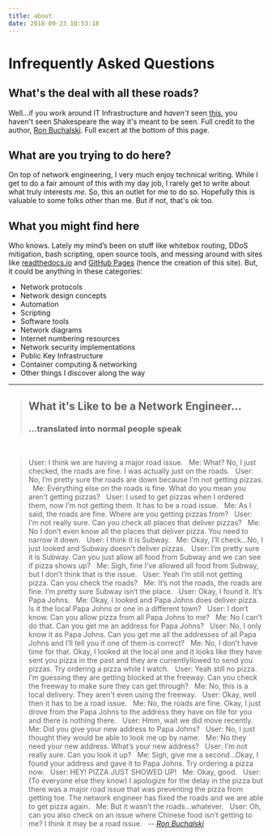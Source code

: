 ```yaml
---
title: about
date: 2018-09-23 10:53:18
---
```


# Infrequently Asked Questions

## What's the deal with all these roads?

Well...if you work around IT Infrastructure and *haven't* seen [this](https://www.linkedin.com/pulse/what-its-like-network-engineer-ron-buchalski/), you haven't seen Shakespeare the way it's meant to be seen. Full credit to the author, [Ron Buchalski](https://www.linkedin.com/in/ron-buchalski-5981081b/). Full excert at the bottom of this page.

## What are you trying to do here?

On top of network engineering, I very much enjoy technical writing. While I get to do a fair amount of this with my day job, I rarely get to write about what truly interests *me*. So, this an outlet for me to do so. Hopefully this is valuable to some folks other than me. But if not, that's ok too.

## What you might find here

Who knows. Lately my mind’s been on stuff like whitebox routing, DDoS mitigation, bash scripting, open source tools, and messing around with sites like [readthedocs.io](https://readthedocs.io) and [GitHub Pages](https://github.io) (hence the creation of this site). But, it could be anything in these categories:

- Network protocols
- Network design concepts
- Automation
- Scripting
- Software tools
- Network diagrams
- Internet numbering resources
- Network security implementations
- Public Key Infrastructure
- Container computing & networking
- Other things I discover along the way


***

> ## What it's Like to be a Network Engineer...  
> ### ...translated into normal people speak  
&nbsp;
> User: I think we are having a major road issue.
&nbsp;
> Me: What? No, I just checked, the roads are fine. I was actually just on the roads.
&nbsp;
> User: No, I’m pretty sure the roads are down because I’m not getting pizzas.
&nbsp;
> Me: Everything else on the roads is fine. What do you mean you aren’t getting pizzas?
&nbsp;
> User: I used to get pizzas when I ordered them, now I’m not getting them. It has to be a road issue.
&nbsp;
> Me: As I said, the roads are fine. Where are you getting pizzas from?
&nbsp;
> User: I’m not really sure. Can you check all places that deliver pizzas?
&nbsp;
> Me: No I don’t even know all the places that deliver pizza. You need to narrow it down.
&nbsp;
> User: I think it is Subway.
&nbsp;
> Me: Okay, I’ll check…No, I just looked and Subway doesn't deliver pizzas.
&nbsp;
> User: I’m pretty sure it is Subway. Can you just allow all food from Subway and we can see if pizza shows up?
&nbsp;
> Me: Sigh, fine I’ve allowed all food from Subway, but I don’t think that is the issue.
&nbsp;
> User: Yeah I’m still not getting pizza. Can you check the roads?
&nbsp;
> Me: It’s not the roads, the roads are fine. I’m pretty sure Subway isn’t the place.
&nbsp;
> User: Okay, I found it. It’s Papa Johns.
&nbsp;
> Me: Okay, I looked and Papa Johns does deliver pizza. Is it the local Papa Johns or one in a different town?
&nbsp;
> User: I don’t know. Can you allow pizza from all Papa Johns to me?
&nbsp;
> Me: No I can’t do that. Can you get me an address for Papa Johns?
&nbsp;
> User: No, I only know it as Papa Johns. Can you get me all the addresses of all Papa Johns and I’ll tell you if one of them is correct?
&nbsp;
> Me: No, I don’t have time for that. Okay, I looked at the local one and it looks like they have sent you pizza in the past and they are currentlyllowed to send you pizzas. Try ordering a pizza while I watch.
&nbsp;
> User: Yeah still no pizza. I’m guessing they are getting blocked at the freeway. Can you check the freeway to make sure they can get through?
&nbsp;
> Me: No, this is a local delivery. They aren't even using the freeway.
&nbsp;
> User: Okay, well then it has to be a road issue.
&nbsp;
> Me: No, the roads are fine. Okay, I just drove from the Papa Johns to the address they have on file for you and there is nothing there.
&nbsp;
> User: Hmm, wait we did move recently.
&nbsp;
> Me: Did you give your new address to Papa Johns?
&nbsp;
> User: No, I just thought they would be able to look me up by name.
&nbsp;
> Me: No they need your new address. What’s your new address?
&nbsp;
> User: I’m not really sure. Can you look it up?
&nbsp;
> Me: Sigh, give me a second…Okay, I found your address and gave it to Papa Johns. Try ordering a pizza now.
&nbsp;
> User: HEY! PIZZA JUST SHOWED UP!
&nbsp;
> Me: Okay, good.
&nbsp;
> User: (To everyone else they know) I apologize for the delay in the pizza but there was a major road issue that was preventing the pizza from getting toe. The network engineer has fixed the roads and we are able to get pizza again.
&nbsp;
> Me: But it wasn’t the roads…whatever.
&nbsp;
> User: Oh, can you also check on an issue where Chinese food isn’t getting to me? I think it may be a road issue.
&nbsp;
> -- <cite>[Ron Buchalski](https://www.linkedin.com/in/ron-buchalski-5981081b/)</cite>
